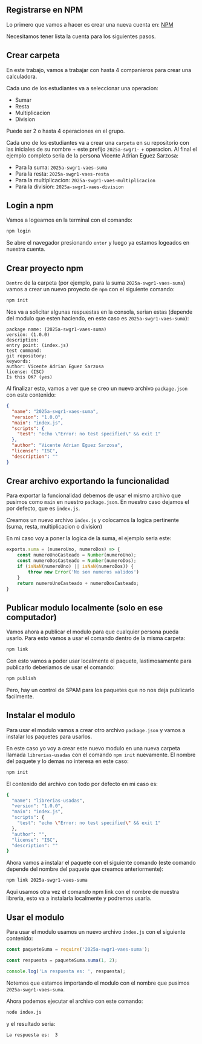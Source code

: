 ## Registrarse en NPM

Lo primero que vamos a hacer es crear una nueva cuenta en: [NPM](https://www.npmjs.com/)

Necesitamos tener lista la cuenta para los siguientes pasos.

## Crear carpeta 

En este trabajo, vamos a trabajar con hasta 4 companieros para crear una calculadora.

Cada uno de los estudiantes va a seleccionar una operacion:

-  Sumar
-  Resta
-  Multiplicacion
-  Division

Puede ser 2 o hasta 4 operaciones en el grupo.

Cada uno de los estudiantes va a crear una `carpeta` en su repositorio con las iniciales de su nombre + este prefijo `2025a-swgr1-` + operacion. Al final el ejemplo completo seria de la persona Vicente Adrian Eguez Sarzosa:

-  Para la suma: `2025a-swgr1-vaes-suma`
-  Para la resta: `2025a-swgr1-vaes-resta`
-  Para la multiplicacion: `2025a-swgr1-vaes-multiplicacion`
-  Para la division: `2025a-swgr1-vaes-division`

## Login a npm
Vamos a logearnos en la terminal con el comando:

```bash
npm login
```

Se abre el navegador presionando `enter` y luego ya estamos logeados en nuestra cuenta.

## Crear proyecto npm

`Dentro` de la carpeta (por ejemplo, para la suma `2025a-swgr1-vaes-suma`) vamos a crear un nuevo proyecto de `npm` con el siguiente comando:

```bash
npm init
```

Nos va a solicitar algunas respuestas en la consola, serian estas (depende del modulo que esten haciendo, en este caso es `2025a-swgr1-vaes-suma`):

```
package name: (2025a-swgr1-vaes-suma)
version: (1.0.0)
description: 
entry point: (index.js)
test command: 
git repository: 
keywords: 
author: Vicente Adrian Eguez Sarzosa
license: (ISC)
Is this OK? (yes)
```

Al finalizar esto, vamos a ver que se creo un nuevo archivo `package.json` con este contenido:

```json
{
  "name": "2025a-swgr1-vaes-suma",
  "version": "1.0.0",
  "main": "index.js",
  "scripts": {
    "test": "echo \"Error: no test specified\" && exit 1"
  },
  "author": "Vicente Adrian Eguez Sarzosa",
  "license": "ISC",
  "description": ""
}
```

## Crear archivo exportando la funcionalidad

Para exportar la funcionalidad debemos de usar el mismo archivo que pusimos como `main` en nuestro `package.json`. En nuestro caso dejamos el por defecto, que es `index.js`.

Creamos un nuevo archivo `index.js` y colocamos la logica pertinente (suma, resta, multiplicacion o division)

En mi caso voy a poner la logica de la suma, el ejemplo seria este:

```js
exports.suma = (numeroUno, numeroDos) => {
    const numeroUnoCasteado = Number(numeroUno);
    const numeroDosCasteado = Number(numeroDos);
    if (isNaN(numeroUno) || isNaN(numeroDos)) {
        throw new Error('No son numeros validos')
    }
    return numeroUnoCasteado + numeroDosCasteado;
}
```
## Publicar modulo localmente (solo en ese computador)

Vamos ahora a publicar el modulo para que cualquier persona pueda usarlo. Para esto vamos a usar el comando dentro de la misma carpeta:

```bash
npm link
```

Con esto vamos a poder usar localmente el paquete, lastimosamente para publicarlo deberiamos de usar el comando:

```bash
npm publish
```

Pero, hay un control de SPAM para los paquetes que no nos deja publicarlo facilmente.

## Instalar el modulo

Para usar el modulo vamos a crear otro archivo `package.json` y vamos a instalar los paquetes para usarlos.

En este caso yo voy a crear este nuevo modulo en una nueva carpeta llamada `librerias-usadas` con el comando `npm init` nuevamente. El nombre del paquete y lo demas no interesa en este caso:

```bash
npm init
```

El contenido del archivo con todo por defecto en mi caso es:

```bash
{
  "name": "librerias-usadas",
  "version": "1.0.0",
  "main": "index.js",
  "scripts": {
    "test": "echo \"Error: no test specified\" && exit 1"
  },
  "author": "",
  "license": "ISC",
  "description": ""
}
```

Ahora vamos a instalar el paquete con el siguiente comando (este comando depende del nombre del paquete que creamos anteriormente):

```bash
npm link 2025a-swgr1-vaes-suma
```

Aqui usamos otra vez el comando npm link con el nombre de nuestra libreria, esto va a instalarla localmente y podremos usarla.

## Usar el modulo

Para usar el modulo usamos un nuevo archivo `index.js` con el siguiente contenido:

```js
const paqueteSuma = require('2025a-swgr1-vaes-suma');

const respuesta = paqueteSuma.suma(1, 2);

console.log('La respuesta es: ', respuesta);
```

Notemos que estamos importando el modulo con el nombre que pusimos `2025a-swgr1-vaes-suma`. 

Ahora podemos ejecutar el archivo con este comando:

```bash
node index.js
```

y el resultado seria:

```
La respuesta es:  3
```